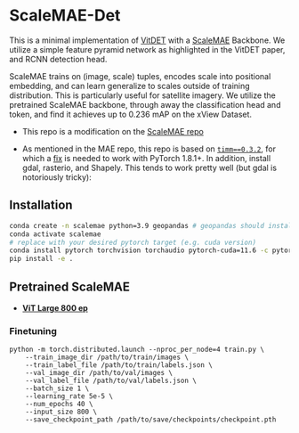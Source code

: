 # ScaleMAE-Det

This is a minimal implementation of [VitDET](https://arxiv.org/abs/2203.16527) with a [ScaleMAE](https://arxiv.org/abs/2212.14532) Backbone. We utilize a simple feature pyramid network as highlighted in the VitDET paper, and RCNN detection head.

ScaleMAE trains on (image, scale) tuples, encodes scale into positional embedding, and can learn generalize to scales outside of training distribution. This is particularly useful for satellite imagery. We utilize the pretrained ScaleMAE backbone, through away the classification head and token, and find it achieves up to 0.236 mAP on the xView Dataset.

* This repo is a modification on the [ScaleMAE repo](https://github.com/bair-climate-initiative/scale-mae)

* As mentioned in the MAE repo, this repo is based on [`timm==0.3.2`](https://github.com/rwightman/pytorch-image-models), for which a [fix](https://github.com/rwightman/pytorch-image-models/issues/420#issuecomment-776459842) is needed to work with PyTorch 1.8.1+. In addition, install gdal, rasterio, and Shapely.  This tends to work pretty well (but gdal is notoriously tricky):

## Installation
```bash
conda create -n scalemae python=3.9 geopandas # geopandas should install gdal correctly
conda activate scalemae
# replace with your desired pytorch target (e.g. cuda version)
conda install pytorch torchvision torchaudio pytorch-cuda=11.6 -c pytorch -c nvidia
pip install -e .
```

## Pretrained ScaleMAE

* [**ViT Large 800 ep**](https://github.com/bair-climate-initiative/scale-mae/releases/download/base-800/scalemae-vitlarge-800.pth)

### Finetuning

```
python -m torch.distributed.launch --nproc_per_node=4 train.py \
    --train_image_dir /path/to/train/images \
    --train_label_file /path/to/train/labels.json \
    --val_image_dir /path/to/val/images \
    --val_label_file /path/to/val/labels.json \
    --batch_size 1 \
    --learning_rate 5e-5 \
    --num_epochs 40 \
    --input_size 800 \
    --save_checkpoint_path /path/to/save/checkpoints/checkpoint.pth
```
